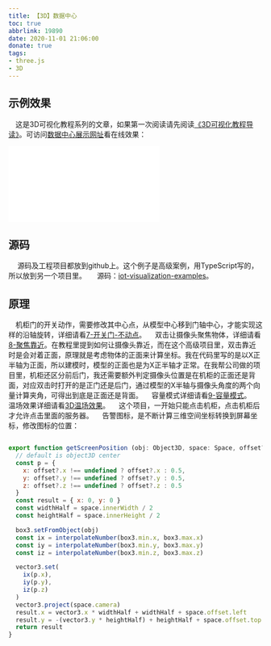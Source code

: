```yaml
---
title: 【3D】数据中心
toc: true
abbrlink: 19890
date: 2020-11-01 21:06:00
donate: true
tags:
- three.js
- 3D
---
```


## 示例效果
&emsp;这是3D可视化教程系列的文章，如果第一次阅读请先阅读[《3D可视化教程导读》](/posts/30679)。可访问[数据中心展示网址](http://3diot.scaugreen.cn/)看在线效果：

<iframe src="//player.bilibili.com/player.html?bvid=BV1g54y1n7XP&page=1" scrolling="no" border="0" frameborder="no" framespacing="0" allowfullscreen="true" class="bilibili-video"> </iframe>

## 源码
&emsp; 源码及工程项目都放到github上。这个例子是高级案例，用TypeScript写的，所以放到另一个项目里。
&emsp; 源码：[iot-visualization-examples](https://github.com/alwxkxk/iot-visualization-examples)。



## 原理
&emsp;机柜门的开关动作，需要修改其中心点，从模型中心移到门轴中心，才能实现这样的沿轴旋转，详细请看[7-开关门-不动点](/posts/48386)。
&emsp;双击让摄像头聚焦物体，详细请看[8-聚焦靠近](/posts/30581)。在教程里提到如何让摄像头靠近，而在这个高级项目里，双击靠近时是会对着正面，原理就是考虑物体的正面来计算坐标。我在代码里写的是以X正半轴为正面，所以建模时，模型的正面也是为X正半轴才正常。在我帮公司做的项目里，机柜还区分前后门，我还需要额外判定摄像头位置是在机柜的正面还是背面，对应双击时打开的是正门还是后门，通过模型的X半轴与摄像头角度的两个向量计算夹角，可得出到底是正面还是背面。
&emsp;容量模式详细请看[9-容量模式](/posts/59091)。
&emsp;温场效果详细请看[3D温场效果](/posts/44479)。
&emsp;这个项目，一开始只能点击机柜，点击机柜后才允许点击里面的服务器。
&emsp;告警图标，是不断计算三维空间坐标转换到屏幕坐标，修改图标的位置：
```js

export function getScreenPosition (obj: Object3D, space: Space, offset?: IOffset3): {x: number, y: number} {
  // default is object3D center
  const p = {
    x: offset?.x !== undefined ? offset?.x : 0.5,
    y: offset?.y !== undefined ? offset?.y : 0.5,
    z: offset?.z !== undefined ? offset?.z : 0.5
  }
  const result = { x: 0, y: 0 }
  const widthHalf = space.innerWidth / 2
  const heightHalf = space.innerHeight / 2

  box3.setFromObject(obj)
  const ix = interpolateNumber(box3.min.x, box3.max.x)
  const iy = interpolateNumber(box3.min.y, box3.max.y)
  const iz = interpolateNumber(box3.min.z, box3.max.z)

  vector3.set(
    ix(p.x),
    iy(p.y),
    iz(p.z)
  )
  vector3.project(space.camera)
  result.x = vector3.x * widthHalf + widthHalf + space.offset.left
  result.y = -(vector3.y * heightHalf) + heightHalf + space.offset.top
  return result
}
```
